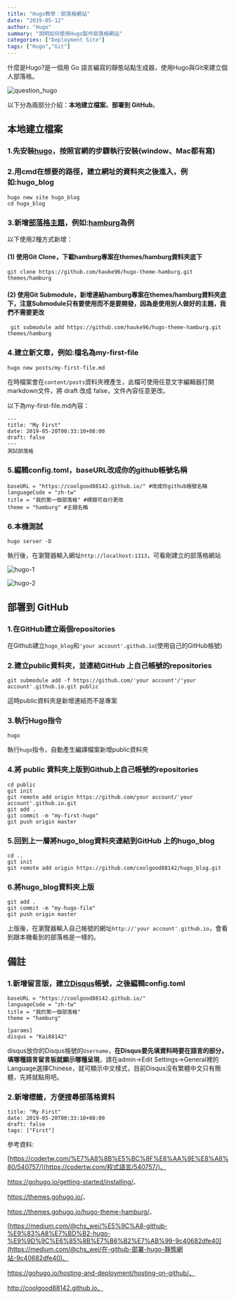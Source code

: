 ```yaml
---
title: "Hugo教學：部落格網站"
date: "2019-05-12"
author: "Hugo"
summary: "說明如何使用Hugo製作部落格網站"
categories: ["Deployment Site"]
tags: ["Hugo","Git"]
---
```


什麼是Hugo?是一個用 Go 語言編寫的靜態站點生成器，使用Hugo與Git來建立個人部落格。

![question_hugo](https://coolgood88142.github.io/images/question_hugo.png)



以下分為兩部分介紹：**本地建立檔案、部署到 GitHub**。

## **本地建立檔案**

### 1.先安裝[hugo](https://gohugo.io/getting-started/installing/)，按照官網的步驟執行安裝(window、Mac都有寫)



### 2.用cmd在想要的路徑，建立網址的資料夾之後進入，例如:hugo_blog

```
hugo new site hugo_blog
cd hugo_blog
```



### 3.新增[部落格主題](<https://themes.gohugo.io/>)，例如:[hamburg](https://themes.gohugo.io/hugo-theme-hamburg/)為例

以下使用2種方式新增：

#### (1) 使用Git Clone，下載hamburg專案在themes/hamburg資料夾底下

```
git clone https://github.com/hauke96/hugo-theme-hamburg.git themes/hamburg
```



#### (2) 使用Git Submodule，新增連結hamburg專案在themes/hamburg資料夾底下，注意Submodule只有要使用而不是要開發，因為是使用別人做好的主題，我們不需要更改

```
 git submodule add https://github.com/hauke96/hugo-theme-hamburg.git themes/hamburg
```



### 4.建立新文章，例如:檔名為my-first-file

```
hugo new posts/my-first-file.md
```

在時檔案會在`content/posts`資料夾裡產生，此檔可使用任意文字編輯器打開markdown文件，將 draft 改成 false，文件內容任意更改。

以下為my-first-file.md內容：

```
---
title: "My First"
date: 2019-05-20T00:33:10+08:00
draft: false
---
測試部落格
```



### 5.編輯config.toml，baseURL改成你的github帳號名稱

```
baseURL = "https://coolgood88142.github.io/" #改成你github帳號名稱
languageCode = "zh-tw"
title = "我的第一個部落格" #標題可自行更改
theme = "hamburg" #主題名稱
```



### 6.本機測試

```
hugo server -D
```

執行後，在瀏覽器輸入網址`http://localhost:1313`，可看剛建立的部落格網站

![hugo-1](https://coolgood88142.github.io/images/hugo-1.png)



![hugo-2](https://coolgood88142.github.io/images/hugo-2.png)



## **部署到 GitHub**

### 1.在GitHub建立兩個repositories

在Github建立`hugo_blog`和`'your account'.github.io`(使用自己的GitHub帳號)



### 2.建立public資料夾，並連結GitHub 上自己帳號的repositories

```
git submodule add -f https://github.com/'your account'/'your account'.github.io.git public
```

這時public資料夾是新增連結而不是專案



### 3.執行Hugo指令

```
hugo
```

執行`hugo`指令，自動產生編譯檔案新增public資料夾



### 4.將 public 資料夾上版到Github上自己帳號的repositories

```
cd public
git init
git remote add origin https://github.com/your account/'your account'.github.io.git
git add .
git commit -m "my-first-hugo"
git push origin master
```



### 5.回到上一層將hugo_blog資料夾連結到GitHub 上的hugo_blog

```
cd ..
git init
git remote add origin https://github.com/coolgood88142/hugo_blog.git
```



### 6.將hugo_blog資料夾上版

```
git add .
git commit -m "my-hugo-file"
git push origin master
```

上版後，在瀏覽器輸入自己帳號的網址`http://'your account'.github.io`，會看到跟本機看到的部落格是一樣的。



## **備註**

### 1.新增留言版，建立[Disqus](https://help.disqus.com/)帳號，之後編輯config.toml

```
baseURL = "https://coolgood88142.github.io/" 
languageCode = "zh-tw"
title = "我的第一個部落格"
theme = "hamburg"

[params]
disqus = "Kai88142"
```

disqus放你的Disqus帳號的`Username`，**在Disqus要先填資料時要在語言的部分，填哪種語言留言板就顯示哪種呈現**，請在admin->Edit Settings->General裡的Language選擇Chinese，就可顯示中文樣式，目前Disqus沒有繁體中文只有簡體，先將就點用吧。



### 2.新增標籤，方便搜尋部落格資料

```
title: "My First"
date: 2019-05-20T00:33:10+08:00
draft: false
tags: ["First"]
```



參考資料:

[https://codertw.com/%E7%A8%8B%E5%BC%8F%E8%AA%9E%E8%A8%80/540757/](https://codertw.com/程式語言/540757/)、

<https://gohugo.io/getting-started/installing/>、

<https://themes.gohugo.io/>、

<https://themes.gohugo.io/hugo-theme-hamburg/>、

[https://medium.com/@chs_wei/%E5%9C%A8-github-%E9%83%A8%E7%BD%B2-hugo-%E9%9D%9C%E6%85%8B%E7%B6%B2%E7%AB%99-9c40682dfe40](https://medium.com/@chs_wei/在-github-部署-hugo-靜態網站-9c40682dfe40)、

https://gohugo.io/hosting-and-deployment/hosting-on-github/、

http://coolgood88142.github.io、
